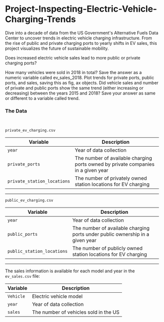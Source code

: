 # Project-Inspecting-Electric-Vehicle-Charging-Trends
Dive into a decade of data from the US Government's Alternative Fuels Data Center to uncover trends in electric vehicle charging infrastructure. From the rise of public and private charging ports to yearly shifts in EV sales, this project visualizes the future of sustainable mobility.


Does increased electric vehicle sales lead to more public or private charging ports?

How many vehicles were sold in 2018 in total? Save the answer as a numeric variable called ev_sales_2018.
Plot trends for private ports, public ports, and sales, saving this as fig, ax objects.
Did vehicle sales and number of private and public ports show the same trend (either increasing or decreasing) between the years 2015 and 2018? Save your answer as same or different to a variable called trend.


### The Data
&nbsp;

`private_ev_charging.csv`

| Variable   | Description                                          |
|------------|------------------------------------------------------|
| `year` |  Year of data collection |
| `private_ports`| The number of available charging ports owned by private companies in a given year  |
| `private_station_locations`   | The number of privately owned station locations for EV charging

___

`public_ev_charging.csv`
 
| Variable   | Description                                          |
|------------|------------------------------------------------------|
| `year` |  Year of data collection  |
| `public_ports`| The number of available charging ports under public ownership in a given year  |
| `public_station_locations`   | The number of publicly owned station locations for EV charging

___

The sales information is available for each model and year in the `ev_sales.csv` file:

| Variable   | Description                                          |
|------------|------------------------------------------------------|
| `Vehicle` |  Electric vehicle model |
| `year`| Year of data collection |
| `sales`   | The number of vehicles sold in the US
